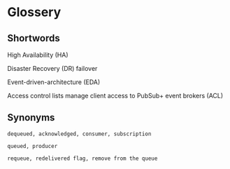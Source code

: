 # Glossery


## Shortwords

High Availability (HA)

Disaster Recovery (DR) failover

Event-driven-architecture (EDA)

Access control lists manage client access to PubSub+ event brokers (ACL)

## Synonyms

`dequeued, acknowledged, consumer, subscription`

`queued, producer`

`requeue, redelivered flag, remove from the queue`